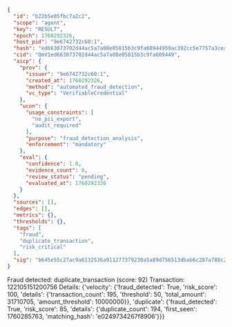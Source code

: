 ```json
{
  "id": "b22b5e05fbc7a2c2",
  "scope": "agent",
  "key": "RESULT",
  "epoch": 1760292326,
  "host_pid": "9e6742732c60:1",
  "hash": "ed663073702d44ac5a7a08e05815b3c9fa60944959ac392cc5e7757a3cea23e9",
  "cid": "QmV1ed663073702d44ac5a7a08e05815b3c9fa609449",
  "aicp": {
    "prov": {
      "issuer": "9e6742732c60:1",
      "created_at": 1760292326,
      "method": "automated_fraud_detection",
      "vc_type": "VerifiableCredential"
    },
    "ucon": {
      "usage_constraints": [
        "no_pii_export",
        "audit_required"
      ],
      "purpose": "fraud_detection_analysis",
      "enforcement": "mandatory"
    },
    "eval": {
      "confidence": 1.0,
      "evidence_count": 0,
      "review_status": "pending",
      "evaluated_at": 1760292326
    }
  },
  "sources": [],
  "edges": [],
  "metrics": {},
  "thresholds": {},
  "tags": [
    "fraud",
    "duplicate_transaction",
    "risk_critical"
  ],
  "sig": "b645e55c27ac9a6132536a911277379230a5a89d756513dbab6c287a788c2e0d"
}
```

Fraud detected: duplicate_transaction (score: 92)
Transaction: 122105151200756
Details: {'velocity': {'fraud_detected': True, 'risk_score': 100, 'details': {'transaction_count': 195, 'threshold': 50, 'total_amount': 31710705, 'amount_threshold': 10000000}}, 'duplicate': {'fraud_detected': True, 'risk_score': 85, 'details': {'duplicate_count': 194, 'first_seen': 1760285763, 'matching_hash': 'e0249734267f8906'}}}